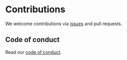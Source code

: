 # Contributions

We welcome contributions via [issues](https://github.com/civicdmv/dmv-website/issues) and pull requests. 

## Code of conduct

Read our [code of conduct](https://civicdmv-handbook.readthedocs.io/en/latest/conduct/).
